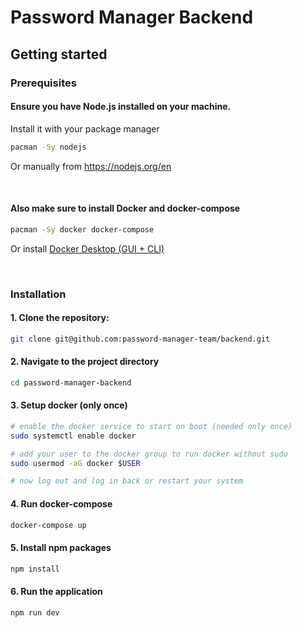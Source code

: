 # Password Manager Backend

## Getting started

### Prerequisites

#### Ensure you have Node.js installed on your machine.
Install it with your package manager

```bash
pacman -Sy nodejs
```

Or manually from https://nodejs.org/en

<br>

#### Also make sure to install Docker and docker-compose

```bash
pacman -Sy docker docker-compose
```

Or install [Docker Desktop (GUI + CLI)](https://www.docker.com/products/docker-desktop/)

<br>

### Installation

#### 1. Clone the repository:

```bash
git clone git@github.com:password-manager-team/backend.git
```

#### 2. Navigate to the project directory

```bash
cd password-manager-backend
```

#### 3. Setup docker (only once)

```bash
# enable the docker service to start on boot (needed only once)
sudo systemctl enable docker

# add your user to the docker group to run docker without sudo
sudo usermod -aG docker $USER

# now log out and log in back or restart your system
```

#### 4. Run docker-compose

```bash
docker-compose up
```

#### 5. Install npm packages

```bash
npm install
```

#### 6. Run the application

```bash
npm run dev
```

